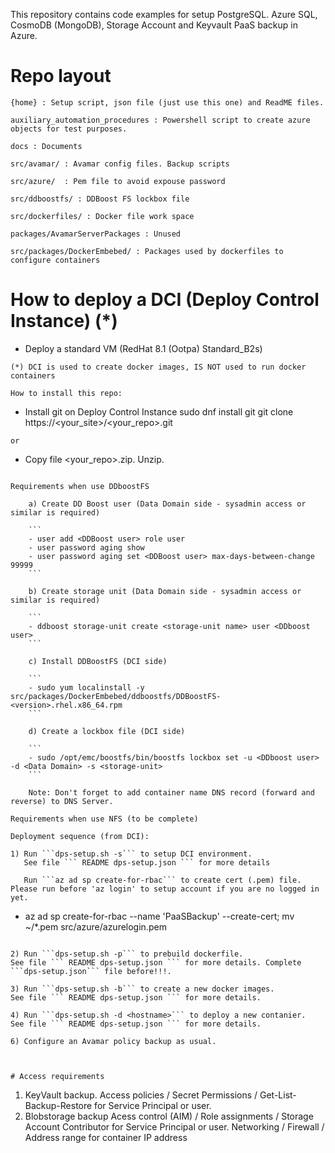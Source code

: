 This repository contains code examples for setup PostgreSQL. Azure SQL, CosmoDB (MongoDB), Storage Account and Keyvault PaaS backup in Azure.

# Repo layout 

```
{home} : Setup script, json file (just use this one) and ReadME files.

auxiliary_automation_procedures : Powershell script to create azure objects for test purposes.

docs : Documents

src/avamar/ : Avamar config files. Backup scripts

src/azure/  : Pem file to avoid expouse password 

src/ddboostfs/ : DDBoost FS lockbox file  

src/dockerfiles/ : Docker file work space

packages/AvamarServerPackages : Unused

src/packages/DockerEmbebed/ : Packages used by dockerfiles to configure containers
```


# How to deploy a DCI (Deploy Control Instance) (*)


- Deploy a standard VM (RedHat 8.1 (Ootpa) Standard_B2s)

```
(*) DCI is used to create docker images, IS NOT used to run docker containers

How to install this repo:

```
- Install git on Deploy Control Instance
	 sudo dnf install git
	 git clone https://<your_site>/<your_repo>.git
```
or
```
- Copy file <your_repo>.zip. Unzip.	 
```

Requirements when use DDboostFS
 
	a) Create DD Boost user (Data Domain side - sysadmin access or similar is required)

	```
	- user add <DDBoost user> role user
	- user password aging show
	- user password aging set <DDBoost user> max-days-between-change 99999
	```

	b) Create storage unit (Data Domain side - sysadmin access or similar is required)

	```
	- ddboost storage-unit create <storage-unit name> user <DDboost user>
	```
		
	c) Install DDBoostFS (DCI side)

	```	
	- sudo yum localinstall -y src/packages/DockerEmbebed/ddboostfs/DDBoostFS-<version>.rhel.x86_64.rpm
	```

	d) Create a lockbox file (DCI side)

	```
	- sudo /opt/emc/boostfs/bin/boostfs lockbox set -u <DDboost user> -d <Data Domain> -s <storage-unit>
	```

	Note: Don't forget to add container name DNS record (forward and reverse) to DNS Server. 

Requirements when use NFS (to be complete)

Deployment sequence (from DCI):

1) Run ```dps-setup.sh -s``` to setup DCI environment.
   See file ``` README dps-setup.json ``` for more details
   
   Run ```az ad sp create-for-rbac``` to create cert (.pem) file. Please run before 'az login' to setup account if you are no logged in yet.
   ```	
   - az ad sp create-for-rbac --name 'PaaSBackup' --create-cert; mv ~/*.pem src/azure/azurelogin.pem
   ```

2) Run ```dps-setup.sh -p``` to prebuild dockerfile.
   See file ``` README dps-setup.json ``` for more details. Complete  ```dps-setup.json``` file before!!!.

3) Run ```dps-setup.sh -b``` to create a new docker images.
   See file ``` README dps-setup.json ``` for more details.

4) Run ```dps-setup.sh -d <hostname>``` to deploy a new contanier.
   See file ``` README dps-setup.json ``` for more details.
   
6) Configure an Avamar policy backup as usual.



# Access requirements
```
1) KeyVault backup. 
	Access policies / Secret Permissions / Get-List-Backup-Restore for Service Principal or user.
2) Blobstorage backup
	Acess control (AIM) / Role assignments / Storage Account Contributor for Service Principal or user.
	Networking / Firewall / Address range for container IP address
```
